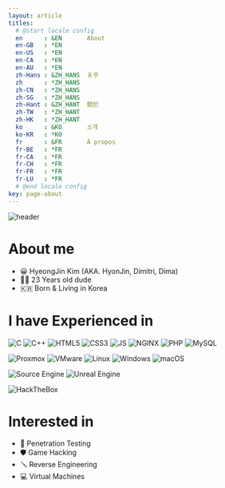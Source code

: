 ```yaml
---
layout: article
titles:
  # @start locale config
  en      : &EN       About
  en-GB   : *EN
  en-US   : *EN
  en-CA   : *EN
  en-AU   : *EN
  zh-Hans : &ZH_HANS  关于
  zh      : *ZH_HANS
  zh-CN   : *ZH_HANS
  zh-SG   : *ZH_HANS
  zh-Hant : &ZH_HANT  關於
  zh-TW   : *ZH_HANT
  zh-HK   : *ZH_HANT
  ko      : &KO       소개
  ko-KR   : *KO
  fr      : &FR       À propos
  fr-BE   : *FR
  fr-CA   : *FR
  fr-CH   : *FR
  fr-FR   : *FR
  fr-LU   : *FR
  # @end locale config
key: page-about
---
```


![header](https://capsule-render.vercel.app/api?type=wave&color=timeGradient&height=300&section=header&text=HyeongJin%20Kim&fontSize=90)

# About me
 - &#x1F600; HyeongJin Kim (AKA. HyonJin, Dimitri, Dima)
 - &#x1F468;&#x200D;&#x1F4BB; 23 Years old dude
 - &#x1F1F0;&#x1F1F7; Born & Living in Korea

# I have Experienced in
![C](https://img.shields.io/badge/C-eeeeee.svg?&style=for-the-badge&logo=c&logoColor=A8B9CC)
![C++](https://img.shields.io/badge/C++-eeeeee.svg?&style=for-the-badge&logo=cplusplus&logoColor=00599C)
![HTML5](https://img.shields.io/badge/HTML5-eeeeee.svg?&style=for-the-badge&logo=html5&logoColor=E34F26)
![CSS3](https://img.shields.io/badge/CSS3-eeeeee.svg?&style=for-the-badge&logo=css3&logoColor=1572B6)
![JS](https://img.shields.io/badge/JavaScript-eeeeee.svg?&style=for-the-badge&logo=javascript&logoColor=F7DF1E)
![NGINX](https://img.shields.io/badge/NGINX-eeeeee.svg?&style=for-the-badge&logo=nginx&logoColor=009639)
![PHP](https://img.shields.io/badge/PHP-eeeeee.svg?&style=for-the-badge&logo=php&logoColor=777BB4)
![MySQL](https://img.shields.io/badge/MySQL-eeeeee.svg?&style=for-the-badge&logo=mysql&logoColor=4479A1)

![Proxmox](https://img.shields.io/badge/Proxmox-eeeeee.svg?&style=for-the-badge&logo=proxmox&logoColor=E57000)
![VMware](https://img.shields.io/badge/VMware-eeeeee.svg?&style=for-the-badge&logo=vmware&logoColor=607078)
![Linux](https://img.shields.io/badge/Linux-eeeeee.svg?&style=for-the-badge&logo=linux&logoColor=FCC624)
![Windows](https://img.shields.io/badge/Windows-eeeeee.svg?&style=for-the-badge&logo=windows&logoColor=0078D6)
![macOS](https://img.shields.io/badge/macOS-eeeeee.svg?&style=for-the-badge&logo=macos&logoColor=000000)

![Source Engine](https://img.shields.io/badge/source-eeeeee.svg?&style=for-the-badge&logo=sourceengine&logoColor=F79A10)
![Unreal Engine](https://img.shields.io/badge/Unreal-eeeeee.svg?&style=for-the-badge&logo=unrealengine&logoColor=0E1128)

![HackTheBox](https://img.shields.io/badge/HackTheBox-eeeeee.svg?&style=for-the-badge&logo=hackthebox&logoColor=9FEF00)

# Interested in
 - &#x1F528; Penetration Testing
 - &#x1F6E1; Game Hacking
 - &#x1FA9B; Reverse Engineering
 - &#x1F4BB; Virtual Machines
